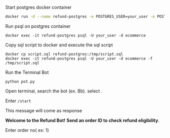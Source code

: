 Start postgres docker container 
```sh
docker run -d --name refund-postgres -e POSTGRES_USER=your_user -e POSTGRES_PASSWORD=your_password -e POSTGRES_DB=ecommerce -p 5432:5432 postgres:15
```
Run psql on postgres container
```
docker exec -it refund-postgres psql -U your_user -d ecommerce
```

Copy sql script to docker and execute the sql script
```
docker cp script.sql refund-postgres:/tmp/script.sql 
docker exec -it refund-postgres psql -U your_user -d ecommerce -f /tmp/script.sql
```
Run the Terminal Bot
```
python pot.py
```
Open terminal, search the bot (ex. Bb). select .

Enter `/start` 

This message will come as response

**Welcome to the Refund Bot!**
**Send an order ID to check refund eligibility**.

Enter order no( ex: 1)
